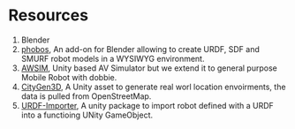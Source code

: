 # Resources

1. Blender
2. [phobos](https://github.com/dfki-ric/phobos), An add-on for Blender allowing to create URDF, SDF and SMURF robot models in a WYSIWYG environment.
3. [AWSIM](https://github.com/tier4/AWSIM), Unity based AV Simulator but we extend it to general purpose Mobile Robot with dobbie.
4. [CityGen3D](https://www.citygen3d.com/), A Unity asset to generate real worl location envoirments, the data is pulled from OpenStreetMap.
5. [URDF-Importer](https://github.com/Unity-Technologies/URDF-Importer), A unity package to import robot defined with a URDF into a functioing UNity GameObject.